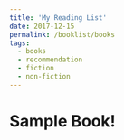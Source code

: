 ```yaml
---
title: 'My Reading List'
date: 2017-12-15
permalink: /booklist/books
tags:
  - books
  - recommendation
  - fiction
  - non-fiction
---
```


# Sample Book!
